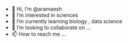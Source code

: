 - 👋 Hi, I’m @aramaesh
- 👀 I’m interested in sciences
- 🌱 I’m currently learning biology , data science
- 💞️ I’m looking to collaborate on ...
- 📫 How to reach me ...

<!---
aramaesh/aramaesh is a ✨ special ✨ repository because its `README.md` (this file) appears on your GitHub profile.
You can click the Preview link to take a look at your changes.
--->
